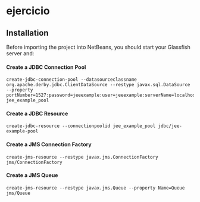 # ejercicio

## Installation

Before importing the project into NetBeans, you should start your Glassfish server and:

#### Create a JDBC Connection Pool

```
create-jdbc-connection-pool --datasourceclassname org.apache.derby.jdbc.ClientDataSource --restype javax.sql.DataSource --property portNumber=1527:password=jeeexample:user=jeeexample:serverName=localhost:databaseName=jeeexample:connectionAttributes=\;create\\=true jee_example_pool
```

#### Create a JDBC Resource

```
create-jdbc-resource --connectionpoolid jee_example_pool jdbc/jee-example-pool
```

#### Create a JMS Connection Factory

```
create-jms-resource --restype javax.jms.ConnectionFactory jms/ConnectionFactory
```

#### Create a JMS Queue

```
create-jms-resource --restype javax.jms.Queue --property Name=Queue jms/Queue
```
